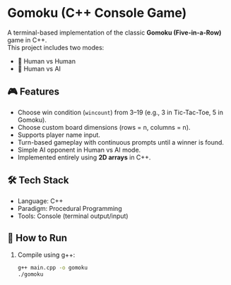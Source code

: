 # Gomoku (C++ Console Game)

A terminal-based implementation of the classic **Gomoku (Five-in-a-Row)** game in C++.  
This project includes two modes:
- 👥 Human vs Human
- 🤖 Human vs AI

## 🎮 Features
- Choose win condition (`wincount`) from 3–19 (e.g., 3 in Tic-Tac-Toe, 5 in Gomoku).
- Choose custom board dimensions (rows = n, columns = n).
- Supports player name input.
- Turn-based gameplay with continuous prompts until a winner is found.
- Simple AI opponent in Human vs AI mode.
- Implemented entirely using **2D arrays** in C++.

## 🛠️ Tech Stack
- Language: C++  
- Paradigm: Procedural Programming  
- Tools: Console (terminal output/input)  

## 🚀 How to Run
1. Compile using g++:
   ```bash
   g++ main.cpp -o gomoku
   ./gomoku

